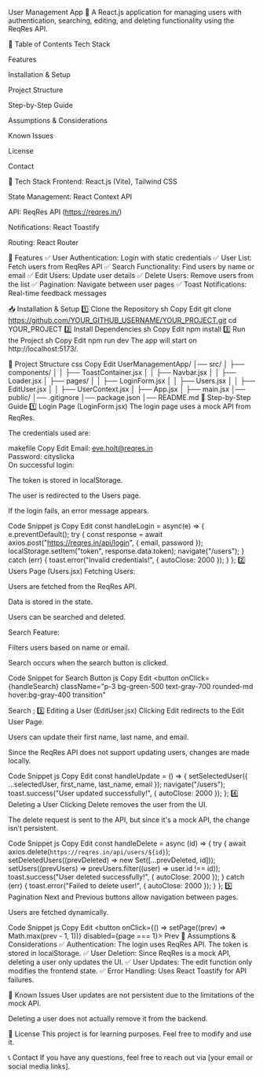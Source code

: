 User Management App 🚀
A React.js application for managing users with authentication, searching, editing, and deleting functionality using the ReqRes API.

📌 Table of Contents
Tech Stack

Features

Installation & Setup

Project Structure

Step-by-Step Guide

Assumptions & Considerations

Known Issues

License

Contact

🔧 Tech Stack
Frontend: React.js (Vite), Tailwind CSS

State Management: React Context API

API: ReqRes API (https://reqres.in/)

Notifications: React Toastify

Routing: React Router

📌 Features
✅ User Authentication: Login with static credentials
✅ User List: Fetch users from ReqRes API
✅ Search Functionality: Find users by name or email
✅ Edit Users: Update user details
✅ Delete Users: Remove users from the list
✅ Pagination: Navigate between user pages
✅ Toast Notifications: Real-time feedback messages

📥 Installation & Setup
1️⃣ Clone the Repository
sh
Copy
Edit
git clone https://github.com/YOUR_GITHUB_USERNAME/YOUR_PROJECT.git
cd YOUR_PROJECT
2️⃣ Install Dependencies
sh
Copy
Edit
npm install
3️⃣ Run the Project
sh
Copy
Edit
npm run dev
The app will start on http://localhost:5173/.

📁 Project Structure
css
Copy
Edit
UserManagementApp/
│── src/
│   ├── components/
│   │   ├── ToastContainer.jsx
│   │   ├── Navbar.jsx
│   │   ├── Loader.jsx
│   ├── pages/
│   │   ├── LoginForm.jsx
│   │   ├── Users.jsx
│   │   ├── EditUser.jsx
│   │   ├── UserContext.jsx
│   ├── App.jsx
│   ├── main.jsx
│── public/
│── .gitignore
│── package.json
│── README.md
📌 Step-by-Step Guide
1️⃣ Login Page (LoginForm.jsx)
The login page uses a mock API from ReqRes.

The credentials used are:

makefile
Copy
Edit
Email: eve.holt@reqres.in  
Password: cityslicka  
On successful login:

The token is stored in localStorage.

The user is redirected to the Users page.

If the login fails, an error message appears.

Code Snippet
js
Copy
Edit
const handleLogin = async(e) => {
  e.preventDefault();
  try {
    const response = await axios.post("https://reqres.in/api/login", { email, password });
    localStorage.setItem("token", response.data.token);
    navigate("/users");
  } catch (err) {
    toast.error("Invalid credentials!", { autoClose: 2000 });
  }
};
2️⃣ Users Page (Users.jsx)
Fetching Users:

Users are fetched from the ReqRes API.

Data is stored in the state.

Users can be searched and deleted.

Search Feature:

Filters users based on name or email.

Search occurs when the search button is clicked.

Code Snippet for Search Button
js
Copy
Edit
<button
  onClick={handleSearch}
  className="p-3 bg-green-500 text-gray-700 rounded-md hover:bg-gray-400 transition"
>
  Search
</button>;
3️⃣ Editing a User (EditUser.jsx)
Clicking Edit redirects to the Edit User Page.

Users can update their first name, last name, and email.

Since the ReqRes API does not support updating users, changes are made locally.

Code Snippet
js
Copy
Edit
const handleUpdate = () => {
  setSelectedUser({ ...selectedUser, first_name, last_name, email });
  navigate("/users");
  toast.success("User updated successfully!", { autoClose: 2000 });
};
4️⃣ Deleting a User
Clicking Delete removes the user from the UI.

The delete request is sent to the API, but since it's a mock API, the change isn't persistent.

Code Snippet
js
Copy
Edit
const handleDelete = async (id) => {
  try {
    await axios.delete(`https://reqres.in/api/users/${id}`);
    setDeletedUsers((prevDeleted) => new Set([...prevDeleted, id]));
    setUsers((prevUsers) => prevUsers.filter((user) => user.id !== id));
    toast.success("User deleted successfully!", { autoClose: 2000 });
  } catch (err) {
    toast.error("Failed to delete user!", { autoClose: 2000 });
  }
};
5️⃣ Pagination
Next and Previous buttons allow navigation between pages.

Users are fetched dynamically.

Code Snippet
js
Copy
Edit
<button onClick={() => setPage((prev) => Math.max(prev - 1, 1))} disabled={page === 1}>
  Prev
</button>
📌 Assumptions & Considerations
✅ Authentication: The login uses ReqRes API. The token is stored in localStorage.
✅ User Deletion: Since ReqRes is a mock API, deleting a user only updates the UI.
✅ User Updates: The edit function only modifies the frontend state.
✅ Error Handling: Uses React Toastify for API failures.

🐛 Known Issues
User updates are not persistent due to the limitations of the mock API.

Deleting a user does not actually remove it from the backend.

📜 License
This project is for learning purposes. Feel free to modify and use it.

📞 Contact
If you have any questions, feel free to reach out via [your email or social media links].
